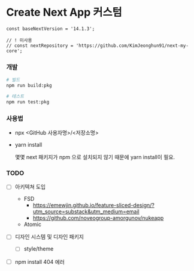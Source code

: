 # Create Next App 커스텀

```tsx
const baseNextVersion = '14.1.3';

// ! 미사용
// const nextRepository = 'https://github.com/KimJeonghun91/next-my-core';
```

### 개발

```bash
# 빌드
npm run build:pkg

# 테스트
npm run test:pkg

```

### 사용법

- npx <GitHub 사용자명>/<저장소명>

- yarn install
    
    몇몇 next 패키지가 npm 으로 설치되지 않기 때문에 yarn install이 필요.
    

### TODO

- [ ]  아키텍쳐 도입
    - FSD
        - https://emewjin.github.io/feature-sliced-design/?utm_source=substack&utm_medium=email
        - https://github.com/noveogroup-amorgunov/nukeapp
    - Atomic

- [ ]  디자인 시스템 및 디자인 패키지
    - [ ]  style/theme

- [ ]  npm install 404 에러
